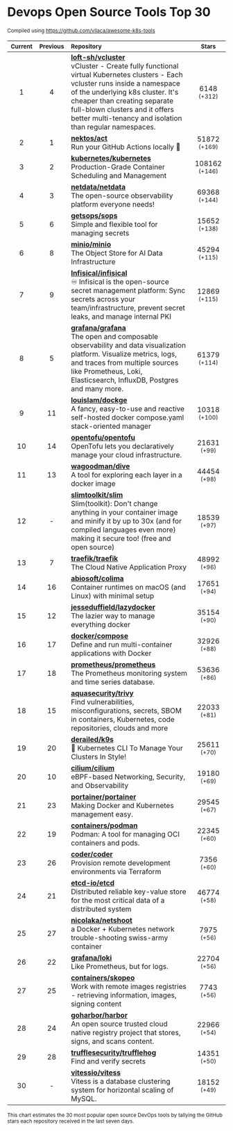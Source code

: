 # Devops Open Source Tools Top 30
<sup>Compiled using https://github.com/vilaca/awesome-k8s-tools</sup>
<div align="center">

|<sub>Current</sub>|<sub>Previous</sub>|<sub>Repository</sub>|<sub>Stars</sub>|
|:---:|:---:|:---|:---:|
|1|4|[**loft-sh/vcluster**](https://github.com/loft-sh/vcluster)<br/>vCluster - Create fully functional virtual Kubernetes clusters - Each vcluster runs inside a namespace of the underlying k8s cluster. It's cheaper than creating separate full-blown clusters and it offers better multi-tenancy and isolation than regular namespaces.|6148 <sup>(+312)</sup>|
|2|1|[**nektos/act**](https://github.com/nektos/act)<br/>Run your GitHub Actions locally 🚀|51872 <sup>(+169)</sup>|
|3|2|[**kubernetes/kubernetes**](https://github.com/kubernetes/kubernetes)<br/>Production-Grade Container Scheduling and Management|108162 <sup>(+146)</sup>|
|4|3|[**netdata/netdata**](https://github.com/netdata/netdata)<br/>The open-source observability platform everyone needs!|69368 <sup>(+144)</sup>|
|5|6|[**getsops/sops**](https://github.com/getsops/sops)<br/>Simple and flexible tool for managing secrets|15652 <sup>(+138)</sup>|
|6|8|[**minio/minio**](https://github.com/minio/minio)<br/>The Object Store for AI Data Infrastructure|45294 <sup>(+115)</sup>|
|7|9|[**Infisical/infisical**](https://github.com/Infisical/infisical)<br/>♾ Infisical is the open-source secret management platform: Sync secrets across your team/infrastructure, prevent secret leaks, and manage internal PKI|12869 <sup>(+115)</sup>|
|8|5|[**grafana/grafana**](https://github.com/grafana/grafana)<br/>The open and composable observability and data visualization platform. Visualize metrics, logs, and traces from multiple sources like Prometheus, Loki, Elasticsearch, InfluxDB, Postgres and many more. |61379 <sup>(+114)</sup>|
|9|11|[**louislam/dockge**](https://github.com/louislam/dockge)<br/>A fancy, easy-to-use and reactive self-hosted docker compose.yaml stack-oriented manager|10318 <sup>(+100)</sup>|
|10|14|[**opentofu/opentofu**](https://github.com/opentofu/opentofu)<br/>OpenTofu lets you declaratively manage your cloud infrastructure.|21631 <sup>(+99)</sup>|
|11|13|[**wagoodman/dive**](https://github.com/wagoodman/dive)<br/>A tool for exploring each layer in a docker image|44454 <sup>(+98)</sup>|
|12|-|[**slimtoolkit/slim**](https://github.com/slimtoolkit/slim)<br/>Slim(toolkit): Don't change anything in your container image and minify it by up to 30x (and for compiled languages even more) making it secure too! (free and open source)|18539 <sup>(+97)</sup>|
|13|7|[**traefik/traefik**](https://github.com/traefik/traefik)<br/>The Cloud Native Application Proxy|48992 <sup>(+96)</sup>|
|14|16|[**abiosoft/colima**](https://github.com/abiosoft/colima)<br/>Container runtimes on macOS (and Linux) with minimal setup|17651 <sup>(+94)</sup>|
|15|12|[**jesseduffield/lazydocker**](https://github.com/jesseduffield/lazydocker)<br/>The lazier way to manage everything docker|35154 <sup>(+90)</sup>|
|16|17|[**docker/compose**](https://github.com/docker/compose)<br/>Define and run multi-container applications with Docker|32926 <sup>(+88)</sup>|
|17|18|[**prometheus/prometheus**](https://github.com/prometheus/prometheus)<br/>The Prometheus monitoring system and time series database.|53636 <sup>(+86)</sup>|
|18|15|[**aquasecurity/trivy**](https://github.com/aquasecurity/trivy)<br/>Find vulnerabilities, misconfigurations, secrets, SBOM in containers, Kubernetes, code repositories, clouds and more|22033 <sup>(+81)</sup>|
|19|20|[**derailed/k9s**](https://github.com/derailed/k9s)<br/>🐶 Kubernetes CLI To Manage Your Clusters In Style!|25611 <sup>(+70)</sup>|
|20|10|[**cilium/cilium**](https://github.com/cilium/cilium)<br/>eBPF-based Networking, Security, and Observability|19180 <sup>(+69)</sup>|
|21|23|[**portainer/portainer**](https://github.com/portainer/portainer)<br/>Making Docker and Kubernetes management easy.|29545 <sup>(+67)</sup>|
|22|19|[**containers/podman**](https://github.com/containers/podman)<br/>Podman: A tool for managing OCI containers and pods.|22345 <sup>(+60)</sup>|
|23|26|[**coder/coder**](https://github.com/coder/coder)<br/>Provision remote development environments via Terraform|7356 <sup>(+60)</sup>|
|24|21|[**etcd-io/etcd**](https://github.com/etcd-io/etcd)<br/>Distributed reliable key-value store for the most critical data of a distributed system|46774 <sup>(+58)</sup>|
|25|27|[**nicolaka/netshoot**](https://github.com/nicolaka/netshoot)<br/>a Docker + Kubernetes network trouble-shooting swiss-army container|7975 <sup>(+56)</sup>|
|26|22|[**grafana/loki**](https://github.com/grafana/loki)<br/>Like Prometheus, but for logs.|22704 <sup>(+56)</sup>|
|27|25|[**containers/skopeo**](https://github.com/containers/skopeo)<br/>Work with remote images registries - retrieving information, images, signing content|7743 <sup>(+56)</sup>|
|28|24|[**goharbor/harbor**](https://github.com/goharbor/harbor)<br/>An open source trusted cloud native registry project that stores, signs, and scans content.|22966 <sup>(+54)</sup>|
|29|28|[**trufflesecurity/trufflehog**](https://github.com/trufflesecurity/trufflehog)<br/>Find and verify secrets|14351 <sup>(+50)</sup>|
|30|-|[**vitessio/vitess**](https://github.com/vitessio/vitess)<br/>Vitess is a database clustering system for horizontal scaling of MySQL.|18152 <sup>(+49)</sup>|


</div>

<sub>This chart estimates the 30 most popular open source DevOps tools by tallying the GitHub stars each repository received in the last seven days.</sub>
